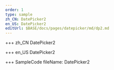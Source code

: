 ```yaml
--- 
order: 1
type: sample
zh_CN: DatePicker2
en_US: DatePicker2
editUrl: $BASE/docs/pages/datepicker/md/dp2.md
---
```


+++ zh_CN
DatePicker2

+++ en_US
DatePicker2

+++ SampleCode
fileName: DatePicker2
